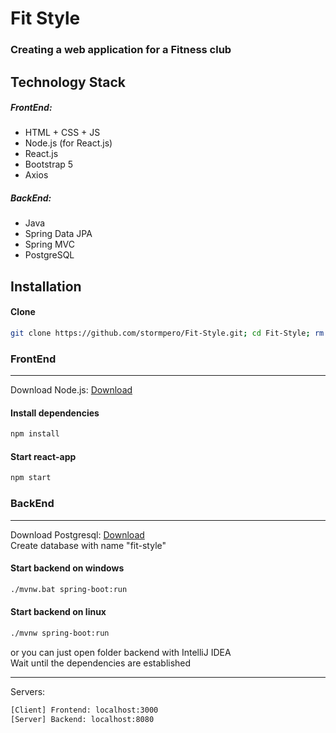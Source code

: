 # Fit Style
### Creating a web application for a Fitness club

## Technology Stack
##### FrontEnd:
- HTML + CSS + JS
- Node.js (for React.js)
- React.js 
- Bootstrap 5
- Axios
##### BackEnd:
- Java
- Spring Data JPA
- Spring MVC
- PostgreSQL 


## Installation 

#### Clone
```sh
git clone https://github.com/stormpero/Fit-Style.git; cd Fit-Style; rm readme.md 
```
### FrontEnd  
----
Download Node.js: [Download](https://nodejs.org/en/ "Node.js =)")
#### Install dependencies
```sh
npm install
```
#### Start react-app
```sh
npm start
```

### BackEnd  
----
Download Postgresql: [Download](https://www.enterprisedb.com/downloads/postgres-postgresql-downloads "Postgresql =)")  
Create database with name "fit-style"

#### Start backend on windows
```sh
./mvnw.bat spring-boot:run
``` 
#### Start backend on linux
```sh
./mvnw spring-boot:run
``` 

or you can just open folder backend with IntelliJ IDEA  
Wait until the dependencies are established  

----
Servers:
```sh
[Client] Frontend: localhost:3000
[Server] Backend: localhost:8080
```